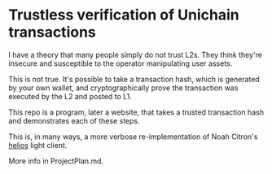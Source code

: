 # Trustless verification of Unichain transactions
I have a theory that many people simply do not trust L2s. They think they're insecure and susceptible to the operator manipulating user assets.

This is not true. It's possible to take a transaction hash, which is generated by your own wallet, and cryptographically prove the transaction was executed by the L2 and posted to L1.

This repo is a program, later a website, that takes a trusted transaction hash and demonstrates each of these steps.

This is, in many ways, a more verbose re-implementation of Noah Citron's [helios](https://github.com/a16z/helios) light client.

More info in ProjectPlan.md.
